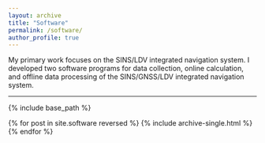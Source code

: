 ```yaml
---
layout: archive
title: "Software"
permalink: /software/
author_profile: true
---
```


My primary work focuses on the SINS/LDV integrated navigation system. I developed two software programs for data collection, online calculation, and offline data processing of the SINS/GNSS/LDV integrated navigation system.

------

{% include base_path %}

{% for post in site.software reversed %}
  {% include archive-single.html %}
{% endfor %}